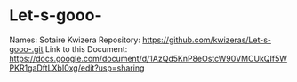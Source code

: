 # Let-s-gooo-

Names: Sotaire Kwizera
Repository: https://github.com/kwizeras/Let-s-gooo-.git
Link to this Document: https://docs.google.com/document/d/1AzQd5KnP8eOstcW90VMCUkQIf5WPKR1gaDftLXbI0xg/edit?usp=sharing